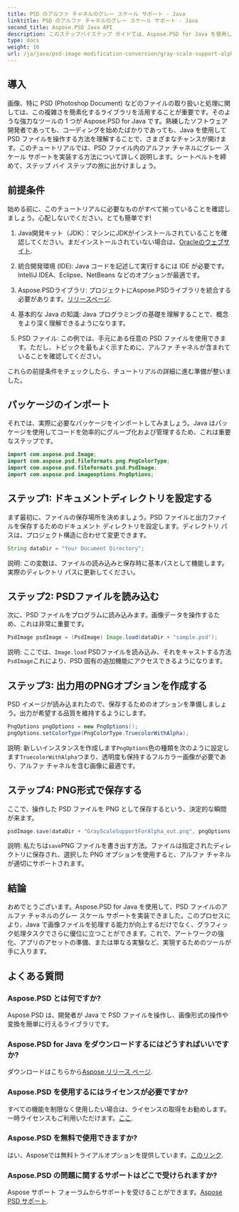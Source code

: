 ```yaml
---
title: PSD のアルファ チャネルのグレー スケール サポート - Java
linktitle: PSD のアルファ チャネルのグレー スケール サポート - Java
second_title: Aspose.PSD Java API
description: このステップバイステップ ガイドでは、Aspose.PSD for Java を使用して PSD ファイルを処理し、アルファ チャネルのグレー スケール サポートを実装する方法を学習します。
type: docs
weight: 16
url: /ja/java/psd-image-modification-conversion/gray-scale-support-alpha-channel-psd/
---
```

## 導入

画像、特に PSD (Photoshop Document) などのファイルの取り扱いと処理に関しては、この複雑さを簡素化するライブラリを活用することが重要です。そのような強力なツールの 1 つが Aspose.PSD for Java です。熟練したソフトウェア開発者であっても、コーディングを始めたばかりであっても、Java を使用して PSD ファイルを操作する方法を理解することで、さまざまなチャンスが開けます。このチュートリアルでは、PSD ファイル内のアルファ チャネルにグレー スケール サポートを実装する方法について詳しく説明します。シートベルトを締めて、ステップ バイ ステップの旅に出かけましょう。

## 前提条件

始める前に、このチュートリアルに必要なものがすべて揃っていることを確認しましょう。心配しないでください。とても簡単です!

1.  Java開発キット（JDK）：マシンにJDKがインストールされていることを確認してください。まだインストールされていない場合は、[Oracleのウェブサイト](https://www.oracle.com/java/technologies/javase-jdk11-downloads.html).

2. 統合開発環境 (IDE): Java コードを記述して実行するには IDE が必要です。IntelliJ IDEA、Eclipse、NetBeans などのオプションが最適です。

3.  Aspose.PSDライブラリ: プロジェクトにAspose.PSDライブラリを統合する必要があります。[リリースページ](https://releases.aspose.com/psd/java/).

4. 基本的な Java の知識: Java プログラミングの基礎を理解することで、概念をより深く理解できるようになります。

5. PSD ファイル: この例では、手元にある任意の PSD ファイルを使用できます。ただし、トピックを最もよく示すために、アルファ チャネルが含まれていることを確認してください。

これらの前提条件をチェックしたら、チュートリアルの詳細に進む準備が整いました。

## パッケージのインポート

それでは、実際に必要なパッケージをインポートしてみましょう。Java はパッケージを使用してコードを効率的にグループ化および管理するため、これは重要なステップです。

```java
import com.aspose.psd.Image;
import com.aspose.psd.fileformats.png.PngColorType;
import com.aspose.psd.fileformats.psd.PsdImage;
import com.aspose.psd.imageoptions.PngOptions;
```

## ステップ1: ドキュメントディレクトリを設定する

まず最初に、ファイルの保存場所を決めましょう。PSD ファイルと出力ファイルを保存するためのドキュメント ディレクトリを設定します。ディレクトリ パスは、プロジェクト構造に合わせて変更できます。

```java
String dataDir = "Your Document Directory";
```

説明: この変数は、ファイルの読み込みと保存時に基本パスとして機能します。実際のディレクトリ パスに更新してください。

## ステップ2: PSDファイルを読み込む

次に、PSD ファイルをプログラムに読み込みます。画像データを操作するため、これは非常に重要です。

```java
PsdImage psdImage = (PsdImage) Image.load(dataDir + "sample.psd");
```

説明: ここでは、`Image.load` PSDファイルを読み込み、それをキャストする方法`PsdImage`これにより、PSD 固有の追加機能にアクセスできるようになります。

## ステップ3: 出力用のPNGオプションを作成する

PSD イメージが読み込まれたので、保存するためのオプションを準備しましょう。出力が希望する品質を維持するようにします。

```java
PngOptions pngOptions = new PngOptions();
pngOptions.setColorType(PngColorType.TruecolorWithAlpha);
```

説明: 新しいインスタンスを作成します`PngOptions`色の種類を次のように設定します`TruecolorWithAlpha`つまり、透明度も保持するフルカラー画像が必要であり、アルファ チャネルを含む画像に最適です。

## ステップ4: PNG形式で保存する

ここで、操作した PSD ファイルを PNG として保存するという、決定的な瞬間が来ます。 

```java
psdImage.save(dataDir + "GrayScaleSupportForAlpha_out.png", pngOptions);
```

説明: 私たちは`save`PNG ファイルを書き出す方法。ファイルは指定されたディレクトリに保存され、選択した PNG オプションを使用すると、アルファ チャネルが適切にサポートされます。

## 結論

おめでとうございます。Aspose.PSD for Java を使用して、PSD ファイルのアルファ チャネルのグレー スケール サポートを実装できました。このプロセスにより、Java で画像ファイルを処理する能力が向上するだけでなく、グラフィック処理タスクでさらに優位に立つことができます。これで、アートワークの強化、アプリのアセットの準備、または単なる実験など、実現するためのツールが手に入ります。

## よくある質問

### Aspose.PSD とは何ですか?
Aspose.PSD は、開発者が Java で PSD ファイルを操作し、画像形式の操作や変換を簡単に行えるライブラリです。

### Aspose.PSD for Java をダウンロードするにはどうすればいいですか?
ダウンロードはこちらから[Aspose リリース ページ](https://releases.aspose.com/psd/java/).

### Aspose.PSD を使用するにはライセンスが必要ですか?
すべての機能を制限なく使用したい場合は、ライセンスの取得をお勧めします。一時ライセンスもご利用いただけます。[ここ](https://purchase.aspose.com/temporary-license/).

### Aspose.PSD を無料で使用できますか?
はい、Asposeでは無料トライアルオプションを提供しています。[このリンク](https://releases.aspose.com/).

### Aspose.PSD の問題に関するサポートはどこで受けられますか?
 Aspose サポート フォーラムからサポートを受けることができます。[Aspose PSD サポート](https://forum.aspose.com/c/psd/34).